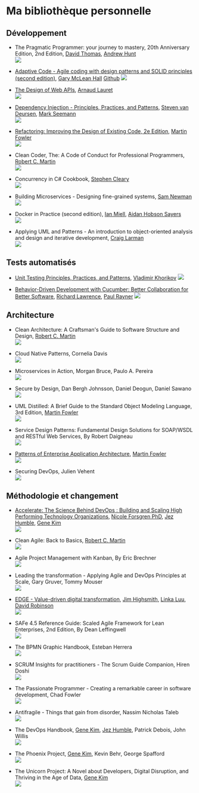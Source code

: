 # Ma bibliothèque personnelle

## Développement
* The Pragmatic Programmer: your journey to mastery, 20th Anniversary Edition, 2nd Edition, [David Thomas](https://pragdave.me/), [Andrew Hunt](https://toolshed.com/)
</br>![](images/ThePragmaticProgrammer_s.jpg)

* [Adaptive Code - Agile coding with design patterns and SOLID principles (second edition)](https://www.microsoftpressstore.com/store/adaptive-code-agile-coding-with-design-patterns-and-9781509302581), [Gary McLean Hall](https://www.codementor.io/garymcleanhall)
[Github](https://github.com/garymcleanhall)
![](./images/AdaptiveCode_s.jpg)

* [The Design of Web APIs](https://www.manning.com/books/the-design-of-web-apis), [Arnaud Lauret](https://apihandyman.io/)
</br>![](images/Lauret-DWAPIs-HI_s.jpg)

* [Dependency Injection - Principles, Practices, and Patterns](https://www.manning.com/books/dependency-injection-principles-practices-patterns?query=Dependency), [Steven van Deursen](https://blogs.cuttingedge.it/steven/), [Mark Seemann](https://blog.ploeh.dk/)
</br>![](images/Seemann-DI-HI_s.jpg)

* [Refactoring: Improving the Design of Existing Code, 2e Edition](https://martinfowler.com/books/refactoring.html), [Martin Fowler](https://martinfowler.com/)
</br>![](images/Refactoring_s.jpg)

* Clean Coder, The: A Code of Conduct for Professional Programmers, [Robert C. Martin](http://cleancoder.com)
</br>![](images/CleanCoder_s.jpg)

* Concurrency in C# Cookbook, [Stephen Cleary](https://blog.stephencleary.com)
</br>![](images/ConcurrencyInCSharpCookbook_s.jpg)

* Building Microservices - Designing fine-grained systems, [Sam Newman](https://samnewman.io)
</br>![](images/BuildingMicroservices_s.jpg)

* Docker in Practice (second edition), [Ian Miell](https://zwischenzugs.com/), [Aidan Hobson Sayers](https://aidanhs.com/)
</br>![](images/Miell-DockerP-2ed-HI_s.jpg)

* Applying UML and Patterns - An introduction to object-oriented analysis and design and iterative development, [Craig Larman](http://www.craiglarman.com/wiki/index.php?title=Main_Page)
</br>![](images/ApplyingUmlAndPatterns_s.jpg)

## Tests automatisés
* [Unit Testing Principles, Practices, and Patterns](https://www.manning.com/books/unit-testing), [Vladimir Khorikov]()
![](images/UnitTestingPrinciplesPracticesAndPatterns_s.jpg)

* [Behavior-Driven Development with Cucumber: Better Collaboration for Better Software](http://www.informit.com/store/behavior-driven-development-with-cucumber-better-collaboration-9780321772633), [Richard Lawrence](), [Paul Rayner]()
![](images/Behavior-DriverDevelopmentWithCucumber_s.jpg)

## Architecture
* Clean Architecture: A Craftsman's Guide to Software Structure and Design, [Robert C. Martin](http://cleancoder.com)
</br>![](images/CleanArchitecture_s.jpg)

* Cloud Native Patterns, Cornelia Davis
</br>![](images/Davis-CNP-HI_s.jpg)

* Microservices in Action, Morgan Bruce, Paulo A. Pereira
</br>![](images/Bruce-Microservices-HI_s.jpg)

* Secure by Design, Dan Bergh Johnsson, Daniel Deogun, Daniel Sawano
</br>![](images/Johnsson-SbyD-HI_s.jpg)

* UML Distilled: A Brief Guide to the Standard Object Modeling Language, 3rd Edition, [Martin Fowler](https://martinfowler.com/)
</br>![](images/UmlDistilled_s.jpg)

* Service Design Patterns: Fundamental Design Solutions for SOAP/WSDL and RESTful Web Services, By Robert Daigneau
</br>![](images/ServiceDesignPatterns_s.jpg)

* [Patterns of Enterprise Application Architecture](https://martinfowler.com/books/eaa.html), [Martin Fowler](https://martinfowler.com/)
</br>![](images/PatternsOfEnterpriseApplicationArchitecture_s.jpg)

* Securing DevOps, Julien Vehent
</br>![](images/Vehent-SDO-HI_s.jpg)

## Méthodologie et changement

* [Accelerate: The Science Behind DevOps : Building and Scaling High Performing Technology Organizations](https://books.google.ca/books/about/Accelerate.html?id=85XHAQAACAAJ), [Nicole Forsgren PhD](https://nicolefv.com/), [Jez Humble](https://continuousdelivery.com/), [Gene Kim](http://www.realgenekim.me/)
</br>![](images/AccelerateTheScienceOfLeanSoftwareAndSDevOps_s.jpg)

* Clean Agile: Back to Basics, [Robert C. Martin](http://cleancoder.com)
</br>![](images/CleanAgile_s.jpg)

* Agile Project Management with Kanban, By Eric Brechner
</br>![](images/AgileProjectManagementWithKanban_s.jpg)

* Leading the transformation - Applying Agile and DevOps Principles at Scale, Gary Gruver, Tommy Mouser
</br>![](images/LeadingTheTransformation_s.jpg)

* [EDGE - Value-driven digital transformation](https://www.thoughtworks.com/books/edge), [Jim Highsmith](https://www.thoughtworks.com/profiles/jim-highsmith), [Linka Luu](https://www.thoughtworks.com/profiles/linda-luu), [David Robinson](https://www.thoughtworks.com/profiles/david-robinson)
</br>![](images/EdgeValueDrivenDigitalTransformation_s.jpg)

* SAFe 4.5 Reference Guide: Scaled Agile Framework for Lean Enterprises, 2nd Edition, By Dean Leffingwell
</br>![](images/Safe4.5ReferenceGuide_s.jpg)

* The BPMN Graphic Handbook, Esteban Herrera
</br>![](images/TheBpmnGraphicHandbook_s.jpg)

* SCRUM Insights for practitioners - The Scrum Guide Companion, Hiren Doshi
</br>![](images/ScrumInsightsForPractitioners_s.jpg)

* The Passionate Programmer - Creating a remarkable career in software development, Chad Fowler
</br>![](images/ThePassionateProgrammer_s.jpg)

* Antifragile - Things that gain from disorder, Nassim Nicholas Taleb
</br>![](images/Antifragile_s.jpg)

* The DevOps Handbook, [Gene Kim](http://www.realgenekim.me/), [Jez Humble](https://continuousdelivery.com/), Patrick Debois, John Willis
</br>![](images/TheDevOpsHandbook_s.jpg)

* The Phoenix Project, [Gene Kim](http://www.realgenekim.me/), Kevin Behr, George Spafford
</br>![](images/ThePhoenixProject_s.jpg)

* The Unicorn Project: A Novel about Developers, Digital Disruption, and Thriving in the Age of Data, [Gene Kim](http://www.realgenekim.me/)
</br>![](images/TheUnicornProject_s.jpg)
